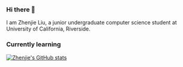 ### Hi there 👋

I am Zhenjie Liu, a junior undergraduate computer science student at University of California, Riverside.


### Currently learning



[![Zhenjie's GitHub stats](https://github-readme-stats.vercel.app/api?username=2314577483)](https://github.com/2314577483/github-readme-stats)
